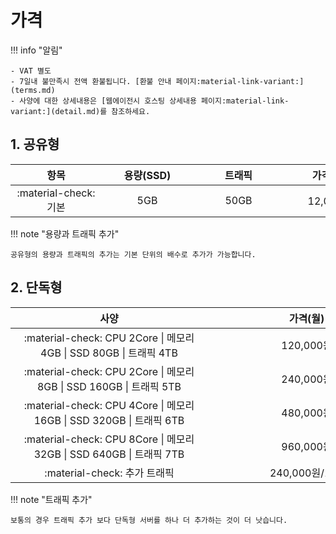 # 가격

!!! info "알림"

    - VAT 별도
    - 7일내 불만족시 전액 환불됩니다. [환불 안내 페이지:material-link-variant:](terms.md)
    - 사양에 대한 상세내용은 [웹에이전시 호스팅 상세내용 페이지:material-link-variant:](detail.md)를 참조하세요.

## 1. 공유형

| <div style="width: 130px;">항목</div> | <div style="width: 130px;">용량(SSD)</div> | <div style="width: 130px;">트래픽</div> | <div style="width: 130px;">가격(월)</div> |
| :---: | :---: | :---: | :---: |
| :material-check: 기본 | 5GB | 50GB | 12,000원 |

!!! note "용량과 트래픽 추가"

    공유형의 용량과 트래픽의 추가는 기본 단위의 배수로 추가가 가능합니다.

## 2. 단독형

| <div style="width: 300px;">사양</div> | <div style="width: 300px;">가격(월)</div> |
| :---: | :---: |
| :material-check: CPU 2Core \| 메모리 4GB \| SSD 80GB \| 트래픽 4TB | 120,000원 |
| :material-check: CPU 2Core \| 메모리 8GB \| SSD 160GB \| 트래픽 5TB | 240,000원 |
| :material-check: CPU 4Core \| 메모리 16GB \| SSD 320GB \| 트래픽 6TB | 480,000원 |
| :material-check: CPU 8Core \| 메모리 32GB \| SSD 640GB \| 트래픽 7TB | 960,000원 |
| :material-check: 추가 트래픽 | 240,000원/1TB |

!!! note "트래픽 추가"

    보통의 경우 트래픽 추가 보다 단독형 서버를 하나 더 추가하는 것이 더 낫습니다.
